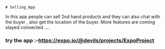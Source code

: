     # Selling_App

In this app people can sell 2nd hand products and they can also chat with the buyer , also get the location of the buyer. More features are coming stayed connected ....

### try the app :-https://expo.io/@devils/projects/ExpoProject
